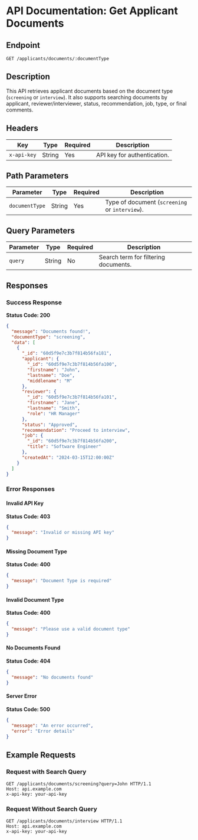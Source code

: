 # API Documentation: Get Applicant Documents

## Endpoint

`GET /applicants/documents/:documentType`

## Description

This API retrieves applicant documents based on the document type (`screening` or `interview`). It also supports searching documents by applicant, reviewer/interviewer, status, recommendation, job, type, or final comments.

## Headers

| Key         | Type   | Required | Description                 |
| ----------- | ------ | -------- | --------------------------- |
| `x-api-key` | String | Yes      | API key for authentication. |

## Path Parameters

| Parameter      | Type   | Required | Description                                    |
| -------------- | ------ | -------- | ---------------------------------------------- |
| `documentType` | String | Yes      | Type of document (`screening` or `interview`). |

## Query Parameters

| Parameter | Type   | Required | Description                          |
| --------- | ------ | -------- | ------------------------------------ |
| `query`   | String | No       | Search term for filtering documents. |

## Responses

### **Success Response**

**Status Code: 200**

```json
{
  "message": "Documents found!",
  "documentType": "screening",
  "data": [
    {
      "_id": "60d5f9e7c3b7f814b56fa181",
      "applicant": {
        "_id": "60d5f9e7c3b7f814b56fa100",
        "firstname": "John",
        "lastname": "Doe",
        "middlename": "M"
      },
      "reviewer": {
        "_id": "60d5f9e7c3b7f814b56fa101",
        "firstname": "Jane",
        "lastname": "Smith",
        "role": "HR Manager"
      },
      "status": "Approved",
      "recommendation": "Proceed to interview",
      "job": {
        "_id": "60d5f9e7c3b7f814b56fa200",
        "title": "Software Engineer"
      },
      "createdAt": "2024-03-15T12:00:00Z"
    }
  ]
}

```

### **Error Responses**

#### **Invalid API Key**

**Status Code: 403**

```json
{
  "message": "Invalid or missing API key"
}
```

#### **Missing Document Type**

**Status Code: 400**

```json
{
  "message": "Document Type is required"
}
```

#### **Invalid Document Type**

**Status Code: 400**

```json
{
  "message": "Please use a valid document type"
}
```

#### **No Documents Found**

**Status Code: 404**

```json
{
  "message": "No documents found"
}
```

#### **Server Error**

**Status Code: 500**

```json
{
  "message": "An error occurred",
  "error": "Error details"
}
```

## Example Requests

### Request with Search Query

```http
GET /applicants/documents/screening?query=John HTTP/1.1
Host: api.example.com
x-api-key: your-api-key
```

### Request Without Search Query

```http
GET /applicants/documents/interview HTTP/1.1
Host: api.example.com
x-api-key: your-api-key
```

